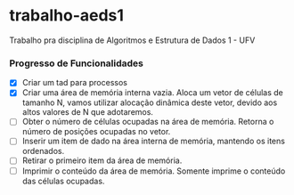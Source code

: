 # trabalho-aeds1

Trabalho pra disciplina de Algoritmos e Estrutura de Dados 1 - UFV

### Progresso de Funcionalidades

* [x] Criar um tad para processos
* [x] Criar uma área de memória interna vazia. Aloca um vetor de células de tamanho N, vamos utilizar alocação dinâmica deste vetor, devido aos altos valores de N que adotaremos.
* [ ] Obter o número de células ocupadas na área de memória. Retorna o número de posições ocupadas no vetor.
* [ ] Inserir um item de dado na área interna de memória, mantendo os itens ordenados.
* [ ] Retirar o primeiro item da área de memória.
* [ ] Imprimir o conteúdo da área de memória. Somente imprime o conteúdo das células
ocupadas.
